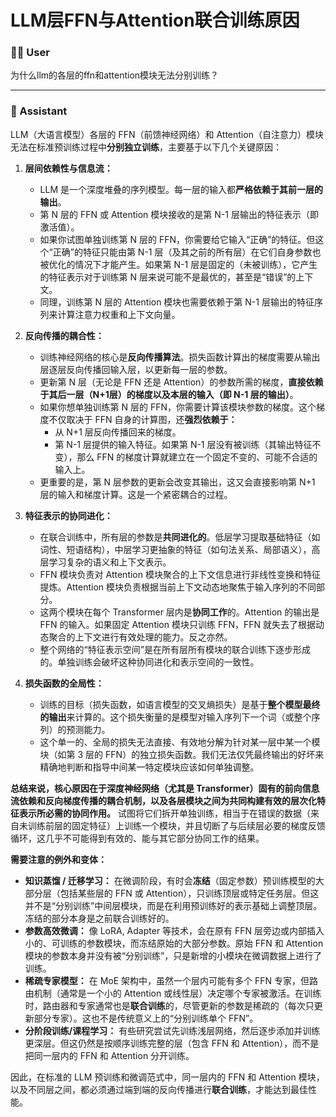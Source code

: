# LLM层FFN与Attention联合训练原因

### 🧑‍💻 User

为什么llm的各层的ffn和attention模块无法分别训练？

---

### 🤖 Assistant

LLM（大语言模型）各层的 FFN（前馈神经网络）和 Attention（自注意力）模块无法在标准预训练过程中**分别独立训练**，主要基于以下几个关键原因：

1.  **层间依赖性与信息流：**
    *   LLM 是一个深度堆叠的序列模型。每一层的输入都**严格依赖于其前一层的输出**。
    *   第 N 层的 FFN 或 Attention 模块接收的是第 N-1 层输出的特征表示（即激活值）。
    *   如果你试图单独训练第 N 层的 FFN，你需要给它输入“正确”的特征。但这个“正确”的特征只能由第 N-1 层（及其之前的所有层）在它们自身参数也被优化的情况下才能产生。如果第 N-1 层是固定的（未被训练），它产生的特征表示对于训练第 N 层来说可能不是最优的，甚至是“错误”的上下文。
    *   同理，训练第 N 层的 Attention 模块也需要依赖于第 N-1 层输出的特征序列来计算注意力权重和上下文向量。

2.  **反向传播的耦合性：**
    *   训练神经网络的核心是**反向传播算法**。损失函数计算出的梯度需要从输出层逐层反向传播回输入层，以更新每一层的参数。
    *   更新第 N 层（无论是 FFN 还是 Attention）的参数所需的梯度，**直接依赖于其后一层（N+1层）的梯度以及本层的输入（即 N-1 层的输出）**。
    *   如果你想单独训练第 N 层的 FFN，你需要计算该模块参数的梯度。这个梯度不仅取决于 FFN 自身的计算图，还**强烈依赖于：**
        *   从 N+1 层反向传播回来的梯度。
        *   第 N-1 层提供的输入特征。如果第 N-1 层没有被训练（其输出特征不变），那么 FFN 的梯度计算就建立在一个固定不变的、可能不合适的输入上。
    *   更重要的是，第 N 层参数的更新会改变其输出，这又会直接影响第 N+1 层的输入和梯度计算。这是一个紧密耦合的过程。

3.  **特征表示的协同进化：**
    *   在联合训练中，所有层的参数是**共同进化的**。低层学习提取基础特征（如词性、短语结构），中层学习更抽象的特征（如句法关系、局部语义），高层学习复杂的语义和上下文表示。
    *   FFN 模块负责对 Attention 模块聚合的上下文信息进行非线性变换和特征提炼。Attention 模块负责根据当前上下文动态地聚焦于输入序列的不同部分。
    *   这两个模块在每个 Transformer 层内是**协同工作**的。Attention 的输出是 FFN 的输入。如果固定 Attention 模块只训练 FFN，FFN 就失去了根据动态聚合的上下文进行有效处理的能力。反之亦然。
    *   整个网络的“特征表示空间”是在所有层所有模块的联合训练下逐步形成的。单独训练会破坏这种协同进化和表示空间的一致性。

4.  **损失函数的全局性：**
    *   训练的目标（损失函数，如语言模型的交叉熵损失）是基于**整个模型最终的输出**来计算的。这个损失衡量的是模型对输入序列下一个词（或整个序列）的预测能力。
    *   这个单一的、全局的损失无法直接、有效地分解为针对某一层中某一个模块（如第 3 层的 FFN）的独立损失函数。我们无法仅凭最终输出的好坏来精确地判断和指导中间某一特定模块应该如何单独调整。

**总结来说，核心原因在于深度神经网络（尤其是 Transformer）固有的前向信息流依赖和反向梯度传播的耦合机制，以及各层模块之间为共同构建有效的层次化特征表示所必需的协同作用。** 试图将它们拆开单独训练，相当于在错误的数据（来自未训练前层的固定特征）上训练一个模块，并且切断了与后续层必要的梯度反馈循环，这几乎不可能得到有效的、能与其它部分协同工作的结果。

**需要注意的例外和变体：**

*   **知识蒸馏 / 迁移学习：** 在微调阶段，有时会**冻结**（固定参数）预训练模型的大部分层（包括某些层的 FFN 或 Attention），只训练顶层或特定任务层。但这并不是“分别训练”中间层模块，而是在利用预训练好的表示基础上调整顶层。冻结的部分本身是之前联合训练好的。
*   **参数高效微调：** 像 LoRA, Adapter 等技术，会在原有 FFN 层旁边或内部插入小的、可训练的参数模块，而冻结原始的大部分参数。原始 FFN 和 Attention 模块的参数本身并没有被“分别训练”，只是新增的小模块在微调数据上进行了训练。
*   **稀疏专家模型：** 在 MoE 架构中，虽然一个层内可能有多个 FFN 专家，但路由机制（通常是一个小的 Attention 或线性层）决定哪个专家被激活。在训练时，路由器和专家通常也是**联合训练**的，尽管更新的参数是稀疏的（每次只更新部分专家）。这也不是传统意义上的“分别训练单个 FFN”。
*   **分阶段训练/课程学习：** 有些研究尝试先训练浅层网络，然后逐步添加并训练更深层。但这仍然是按顺序训练完整的层（包含 FFN 和 Attention），而不是把同一层内的 FFN 和 Attention 分开训练。

因此，在标准的 LLM 预训练和微调范式中，同一层内的 FFN 和 Attention 模块，以及不同层之间，都必须通过端到端的反向传播进行**联合训练**，才能达到最佳性能。